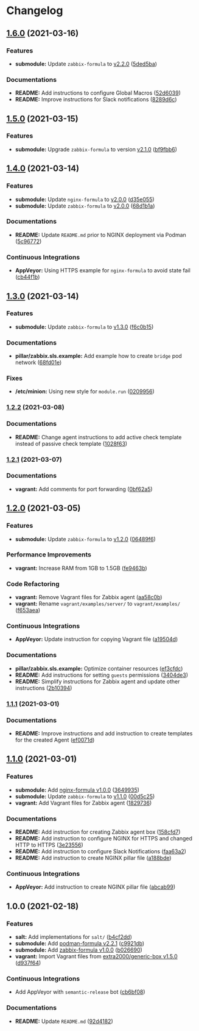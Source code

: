 # Changelog

## [1.6.0](https://github.com/extra2000/zabbix-box/compare/v1.5.0...v1.6.0) (2021-03-16)


### Features

* **submodule:** Update `zabbix-formula` to [v2.2.0](https://github.com/extra2000/zabbix-formula/releases/tag/v2.2.0) ([5ded5ba](https://github.com/extra2000/zabbix-box/commit/5ded5ba5b828704fcf6e94d6a4582f4cbf2e27e1))


### Documentations

* **README:** Add instructions to configure Global Macros ([52d6039](https://github.com/extra2000/zabbix-box/commit/52d6039990c0be3e6f36aa247ab191687d1ef4d0))
* **README:** Improve instructions for Slack notifications ([8289d6c](https://github.com/extra2000/zabbix-box/commit/8289d6ca09903bc63a0f17e108d5617ec6a5f80d))

## [1.5.0](https://github.com/extra2000/zabbix-box/compare/v1.4.0...v1.5.0) (2021-03-15)


### Features

* **submodule:** Upgrade `zabbix-formula` to version [v2.1.0](https://github.com/extra2000/zabbix-formula/releases/tag/v2.1.0) ([bf9fbb6](https://github.com/extra2000/zabbix-box/commit/bf9fbb6cb678869aa5dd1b32ea5ad2f70868b9cb))

## [1.4.0](https://github.com/extra2000/zabbix-box/compare/v1.3.0...v1.4.0) (2021-03-14)


### Features

* **submodule:** Update `nginx-formula` to [v2.0.0](https://github.com/extra2000/nginx-formula/releases/tag/v2.0.0) ([d35e055](https://github.com/extra2000/zabbix-box/commit/d35e055d975901431cde679db4efb1271da9530b))
* **submodule:** Update `zabbix-formula` to [v2.0.0](https://github.com/extra2000/zabbix-formula/releases/tag/v2.0.0) ([68d1b1a](https://github.com/extra2000/zabbix-box/commit/68d1b1a0b8e77a3362ae5309685cd04f95149083))


### Documentations

* **README:** Update `README.md` prior to NGINX deployment via Podman ([5c96772](https://github.com/extra2000/zabbix-box/commit/5c9677262a083f41b0a6ae62dd718d3e2b00903e))


### Continuous Integrations

* **AppVeyor:** Using HTTPS example for `nginx-formula` to avoid state fail ([cb44f1b](https://github.com/extra2000/zabbix-box/commit/cb44f1b1d378506054f73e1ea99cdf679ecc6f67))

## [1.3.0](https://github.com/extra2000/zabbix-box/compare/v1.2.2...v1.3.0) (2021-03-14)


### Features

* **submodule:** Update `zabbix-formula` to [v1.3.0](https://github.com/extra2000/zabbix-formula/releases/tag/v1.3.0) ([f6c0b15](https://github.com/extra2000/zabbix-box/commit/f6c0b15a5307ae83f24e44e8a76eec8305d26298))


### Documentations

* **pillar/zabbix.sls.example:** Add example how to create `bridge` pod network ([68fd01e](https://github.com/extra2000/zabbix-box/commit/68fd01e8455425941129582762a667fc97d37f88))


### Fixes

* **/etc/minion:** Using new style for `module.run` ([0209956](https://github.com/extra2000/zabbix-box/commit/02099563526f0684c1f94845f4bd888217c39f0c))

### [1.2.2](https://github.com/extra2000/zabbix-box/compare/v1.2.1...v1.2.2) (2021-03-08)


### Documentations

* **README:** Change agent instructions to add active check template instead of passive check template ([1028f63](https://github.com/extra2000/zabbix-box/commit/1028f63ee83ee4669dac01a1f530f86c1ff9e7a1))

### [1.2.1](https://github.com/extra2000/zabbix-box/compare/v1.2.0...v1.2.1) (2021-03-07)


### Documentations

* **vagrant:** Add comments for port forwarding ([0bf62a5](https://github.com/extra2000/zabbix-box/commit/0bf62a50348fe3bde33377ab4f4366f792fbfc8a))

## [1.2.0](https://github.com/extra2000/zabbix-box/compare/v1.1.1...v1.2.0) (2021-03-05)


### Features

* **submodule:** Update `zabbix-formula` to [v1.2.0](https://github.com/extra2000/zabbix-formula/releases/tag/v1.2.0) ([06489f6](https://github.com/extra2000/zabbix-box/commit/06489f69abfbff35f31844fced7a487eb1011def))


### Performance Improvements

* **vagrant:** Increase RAM from 1GB to 1.5GB ([fe9463b](https://github.com/extra2000/zabbix-box/commit/fe9463b7a034d61c7a7109a8eee967c02f426a2d))


### Code Refactoring

* **vagrant:** Remove Vagrant files for Zabbix agent ([aa58c0b](https://github.com/extra2000/zabbix-box/commit/aa58c0bce0710fd32cd744088d848828127a0ace))
* **vagrant:** Rename `vagrant/examples/server/` to `vagrant/examples/` ([f653aea](https://github.com/extra2000/zabbix-box/commit/f653aeae9a4114538640cd0025c7944166d63ed6))


### Continuous Integrations

* **AppVeyor:** Update instruction for copying Vagrant file ([a19504d](https://github.com/extra2000/zabbix-box/commit/a19504df2f4acbaf439fd4510e14948b9b72608f))


### Documentations

* **pillar/zabbix.sls.example:** Optimize container resources ([ef3cfdc](https://github.com/extra2000/zabbix-box/commit/ef3cfdc7fa923110698e516e9127f0e1acec4a24))
* **README:** Add instructions for setting `guests` permissions ([3404de3](https://github.com/extra2000/zabbix-box/commit/3404de3eb46daffe139ce63b35cbf232ff19033e))
* **README:** Simplify instructions for Zabbix agent and update other instructions ([2b10394](https://github.com/extra2000/zabbix-box/commit/2b1039489505889075a745f85f3a5011ea1740c4))

### [1.1.1](https://github.com/extra2000/zabbix-box/compare/v1.1.0...v1.1.1) (2021-03-01)


### Documentations

* **README:** Improve instructions and add instruction to create templates for the created Agent ([ef0071d](https://github.com/extra2000/zabbix-box/commit/ef0071d5d8ca739fa0e59178d4f8986d5445795c))

## [1.1.0](https://github.com/extra2000/zabbix-box/compare/v1.0.0...v1.1.0) (2021-03-01)


### Features

* **submodule:** Add [nginx-formula v1.0.0](https://github.com/extra2000/nginx-formula/releases/tag/v1.0.0) ([3649935](https://github.com/extra2000/zabbix-box/commit/3649935f0f600be47f549f10a88f7365067088ea))
* **submodule:** Update `zabbix-formula` to [v1.1.0](https://github.com/extra2000/zabbix-formula/releases/tag/v1.1.0) ([00d5c25](https://github.com/extra2000/zabbix-box/commit/00d5c259380c20de1bd9f217f277e0bf62e315a2))
* **vagrant:** Add Vagrant files for Zabbix agent ([1829736](https://github.com/extra2000/zabbix-box/commit/182973632209e23d9d2d77cfc509a8a24cc1588d))


### Documentations

* **README:** Add instruction for creating Zabbix agent box ([158cfd7](https://github.com/extra2000/zabbix-box/commit/158cfd718634e816a1e1777a4d8a09ec4ea18b36))
* **README:** Add instruction to configure NGINX for HTTPS and changed HTTP to HTTPS ([3e23556](https://github.com/extra2000/zabbix-box/commit/3e235569ba717f22b8b7e0fc38112375e33b6e8b))
* **README:** Add instruction to configure Slack Notifications ([faa63a2](https://github.com/extra2000/zabbix-box/commit/faa63a29b74772b7bd8e85b85e11a9c0974ae9aa))
* **README:** Add instruction to create NGINX pillar file ([a188bde](https://github.com/extra2000/zabbix-box/commit/a188bdee849d0df26132449a0a7e6e325b109b20))


### Continuous Integrations

* **AppVeyor:** Add instruction to create NGINX pillar file ([abcab99](https://github.com/extra2000/zabbix-box/commit/abcab9961f99cb66570c56012b79265fe23ac25b))

## 1.0.0 (2021-02-18)


### Features

* **salt:** Add implementations for `salt/` ([b4cf2dd](https://github.com/extra2000/zabbix-box/commit/b4cf2ddae96c782c45a692d4933a4b7237241af7))
* **submodule:** Add [podman-formula v2.2.1](https://github.com/extra2000/podman-formula/releases/tag/v2.2.1) ([c9921db](https://github.com/extra2000/zabbix-box/commit/c9921db74f9a6532aaa0cfef94d0cfb4d9257add))
* **submodule:** Add [zabbix-formula v1.0.0](https://github.com/extra2000/zabbix-formula/releases/tag/v1.0.0) ([b026690](https://github.com/extra2000/zabbix-box/commit/b026690a1a45bd70aabf3ebd494748edd488eed0))
* **vagrant:** Import Vagrant files from [extra2000/generic-box v1.5.0](https://github.com/extra2000/generic-box/releases/tag/v1.5.0) ([d937f64](https://github.com/extra2000/zabbix-box/commit/d937f647d8dbf942981e5cfb6abb8aa2d89e828a))


### Continuous Integrations

* Add AppVeyor with `semantic-release` bot ([cb6bf08](https://github.com/extra2000/zabbix-box/commit/cb6bf0875d6bedabc6bcf463a51e5e66960f16a0))


### Documentations

* **README:** Update `README.md` ([92d4182](https://github.com/extra2000/zabbix-box/commit/92d4182e0e15dc9b0825b2a829b187983063e6a1))
